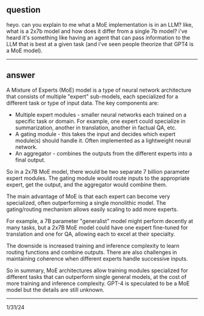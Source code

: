 ## question

heyo. can you explain to me what a MoE implementation is in an LLM? like, what is a 2x7b model and how does it differ from a single 7b model? i've heard it's something like having an agent that can pass information to the LLM that is best at a given task (and i've seen people theorize that GPT4 is a MoE model).

---
## answer

A Mixture of Experts (MoE) model is a type of neural network architecture that consists of multiple "expert" sub-models, each specialized for a different task or type of input data. The key components are:

- Multiple expert modules - smaller neural networks each trained on a specific task or domain. For example, one expert could specialize in summarization, another in translation, another in factual QA, etc.
- A gating module - this takes the input and decides which expert module(s) should handle it. Often implemented as a lightweight neural network.
- An aggregator - combines the outputs from the different experts into a final output.

So in a 2x7B MoE model, there would be two separate 7 billion parameter expert modules. The gating module would route inputs to the appropriate expert, get the output, and the aggregator would combine them.

The main advantage of MoE is that each expert can become very specialized, often outperforming a single monolithic model. The gating/routing mechanism allows easily scaling to add more experts.

For example, a 7B parameter "generalist" model might perform decently at many tasks, but a 2x7B MoE model could have one expert fine-tuned for translation and one for QA, allowing each to excel at their specialty.

The downside is increased training and inference complexity to learn routing functions and combine outputs. There are also challenges in maintaining coherence when different experts handle successive inputs.

So in summary, MoE architectures allow training modules specialized for different tasks that can outperform single general models, at the cost of more training and inference complexity. GPT-4 is speculated to be a MoE model but the details are still unknown.

---
1/31/24